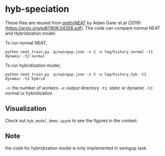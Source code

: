 # hyb-speciation

These files are reused from [prettyNEAT](https://github.com/google/brain-tokyo-workshop/tree/master/WANNRelease/prettyNEAT) by Adam Gaier et.al (2019) (https://arxiv.org/pdf/1906.04358.pdf). The code can compare normal NEAT and Hybridization model. 

To run normal NEAT, 
```
python neat_train.py -p/swingup.json -n 3 -o log/history_normal -t1 dynamic -t2 normal
```

To run hybridization model, 
```
python neat_train.py -p/swingup.json -n 3 -o log/history_hyb -t1 dynamic -t2 hybrid
```

`-n`:  the number of workers
`-o`:  output directory
`-t1`:  static or dynamic
`-t2`:  normal or hybridization

## Visualization
Ckeck out `hyb_model_demo.ipynb` to see the figures in the context.


## Note 
the code for hybridization model is only implemented in swingup task.
